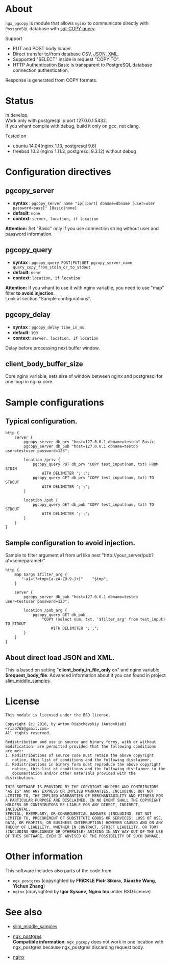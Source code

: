 About
===============
`ngx_pgcopy` is module that allows `nginx` to communicate directly with `PostgreSQL` database with [sql-COPY query](http://www.postgresql.org/docs/9.5/static/sql-copy.html).

Support 
- PUT and POST body loader.
- Direct transfer to/from database CSV, [JSON, XML](ttps://github.com/AntonRiab/slim_middle_samples).
- Supported "SELECT" inside in request "COPY TO".
- HTTP Authentication Basic is transparent to PostgreSQL database connection authentication.

Response is generated from COPY formats.


Status
===============
In develop.  
Work only with postgresql ip:port 127.0.0.1:5432.  
If you whant compile with debug, build it only on gcc, not clang.  

Tested on 
- ubuntu  14.04(nginx 1.13, postgresql 9.6)
- freebsd 10.3 (nginx 1.11.3, postgresql 9.3.12) without debug


Configuration directives
===============
pgcopy_server
---------------
* **syntax** : `pgcopy_server name "ip[:port] dbname=dbname [user=user password=pass]" [Basic|none]`
* **default**: `none`
* **context**: `server, location, if location`

**Attention:** Set "Basic" only if you use connection string without user and password information.


pgcopy_query
---------------
* **syntax** : `pgcopy_query POST|PUT|GET pgcopy_server_name query_copy_from_stdin_or_to_stdout`
* **default**: `none`
* **context**: `location, if location`

**Attention:** If you whant to use it with nginx variable, you need to use "map" filter **to avoid injection**.  
Look at section "Sample configurations".


pgcopy_delay
---------------
* **syntax** : `pgcopy_delay time_in_ms`
* **default**: `100`
* **context**: `server, location, if location`

Delay before processing next buffer window.


client_body_buffer_size 
---------------
Core nginx variable, sets size of window between nginx and postgresql for one loop in nginx core.


Sample configurations
===============
Typical configuration.
-----------------------
    http {
        server {
            pgcopy_server db_prv "host=127.0.0.1 dbname=testdb" Basic;
            pgcopy_server db_pub "host=127.0.0.1 dbname=testdb user=testuser password=123";

            location /priv {
                pgcopy_query PUT db_prv "COPY test_input(num, txt) FROM STDIN 
                    WITH DELIMITER ';';";
                pgcopy_query GET db_prv "COPY test_input(num, txt) TO STDOUT
                    WITH DELIMITER ';';";
            }

            location /pub {
                pgcopy_query GET db_pub "COPY test_input(num, txt) TO STDOUT
                    WITH DELIMITER ';';";
            }
        }
    }


Sample configuration to avoid injection.
-----------------------
Sample to filter argument a1 from url like next "http://your_server/pub?a1=someparametr"

    http {
        map $args $filter_arg {
           "~a1=(?<tmp>[a-zA-Z0-9-]+)"    "$tmp";
        }

        server {
            pgcopy_server db_pub "host=127.0.0.1 dbname=testdb user=testuser password=123";

            location /pub_arg {
                pgcopy_query GET db_pub 
                    "COPY (select num, txt, '$filter_arg' from test_input) TO STDOUT 
                        WITH DELIMITER ';';";
            }
        }
    }

About direct load JSON and XML.
-----------------------
This is based on setting "**client_body_in_file_only** on" and nginx variable **$request_body_file**.
Advanced information about it you can found in project [slim_middle_samples](https://github.com/AntonRiab/slim_middle_samples).


License
======
    This module is licensed under the BSD license.

    Copyright (c) 2016, by Anton Riabchevskiy (AntonRiab) <riab765@gmail.com>
    All rights reserved.

    Redistribution and use in source and binary forms, with or without
    modification, are permitted provided that the following conditions
    are met:
    1. Redistributions of source code must retain the above copyright
       notice, this list of conditions and the following disclaimer.
    2. Redistributions in binary form must reproduce the above copyright
       notice, this list of conditions and the following disclaimer in the
       documentation and/or other materials provided with the distribution.

    THIS SOFTWARE IS PROVIDED BY THE COPYRIGHT HOLDERS AND CONTRIBUTORS
    "AS IS" AND ANY EXPRESS OR IMPLIED WARRANTIES, INCLUDING, BUT NOT
    LIMITED TO, THE IMPLIED WARRANTIES OF MERCHANTABILITY AND FITNESS FOR
    A PARTICULAR PURPOSE ARE DISCLAIMED. IN NO EVENT SHALL THE COPYRIGHT
    HOLDERS OR CONTRIBUTORS BE LIABLE FOR ANY DIRECT, INDIRECT, INCIDENTAL,
    SPECIAL, EXEMPLARY, OR CONSEQUENTIAL DAMAGES (INCLUDING, BUT NOT
    LIMITED TO, PROCUREMENT OF SUBSTITUTE GOODS OR SERVICES; LOSS OF USE,
    DATA, OR PROFITS; OR BUSINESS INTERRUPTION) HOWEVER CAUSED AND ON ANY
    THEORY OF LIABILITY, WHETHER IN CONTRACT, STRICT LIABILITY, OR TORT
    (INCLUDING NEGLIGENCE OR OTHERWISE) ARISING IN ANY WAY OUT OF THE USE
    OF THIS SOFTWARE, EVEN IF ADVISED OF THE POSSIBILITY OF SUCH DAMAGE.


Other information
===============
This software includes also parts of the code from:
- `ngx_postgres` (copyrighted by **FRiCKLE Piotr Sikora**, **Xiaozhe Wang**, **Yichun Zhang**)
- `nginx`        (copyrighted by **Igor Sysoev**, **Nginx Inc** under BSD license)


See also
===============
- [slim_middle_samples](https://github.com/AntonRiab/slim_middle_samples)

- [ngx_postgres](https://github.com/FRiCKLE/ngx_postgres)  
**Compatible information**: `ngx_pgcopy` does not work in one location with ngx_postgres because ngx_postgres discarding request body.

- [nginx](https://github.com/nginx/nginx)
